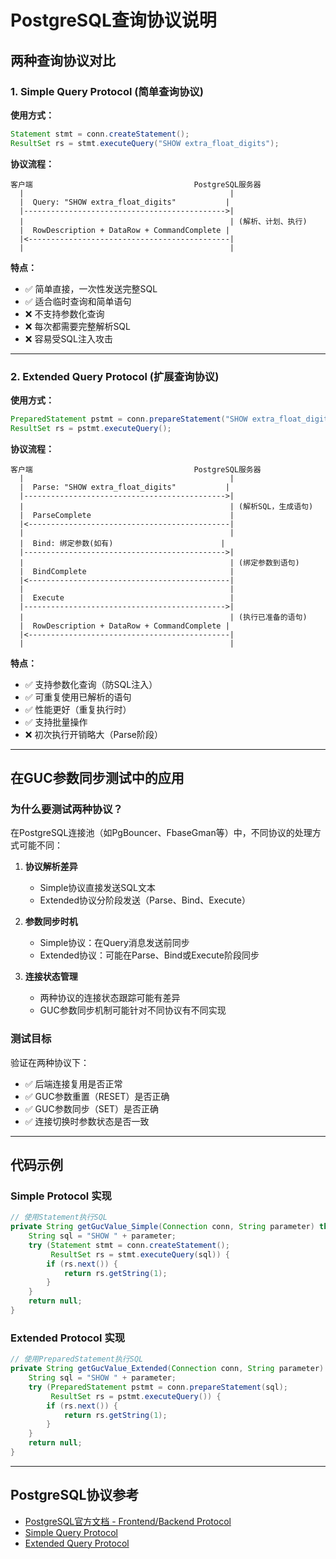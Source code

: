 # PostgreSQL查询协议说明

## 两种查询协议对比

### 1. Simple Query Protocol (简单查询协议)

**使用方式：**
```java
Statement stmt = conn.createStatement();
ResultSet rs = stmt.executeQuery("SHOW extra_float_digits");
```

**协议流程：**
```
客户端                                    PostgreSQL服务器
  |                                              |
  |  Query: "SHOW extra_float_digits"           |
  |--------------------------------------------->|
  |                                              | (解析、计划、执行)
  |  RowDescription + DataRow + CommandComplete |
  |<---------------------------------------------|
  |                                              |
```

**特点：**
- ✅ 简单直接，一次性发送完整SQL
- ✅ 适合临时查询和简单语句
- ❌ 不支持参数化查询
- ❌ 每次都需要完整解析SQL
- ❌ 容易受SQL注入攻击

---

### 2. Extended Query Protocol (扩展查询协议)

**使用方式：**
```java
PreparedStatement pstmt = conn.prepareStatement("SHOW extra_float_digits");
ResultSet rs = pstmt.executeQuery();
```

**协议流程：**
```
客户端                                    PostgreSQL服务器
  |                                              |
  |  Parse: "SHOW extra_float_digits"           |
  |--------------------------------------------->|
  |                                              | (解析SQL，生成语句)
  |  ParseComplete                               |
  |<---------------------------------------------|
  |                                              |
  |  Bind: 绑定参数(如有)                        |
  |--------------------------------------------->|
  |                                              | (绑定参数到语句)
  |  BindComplete                                |
  |<---------------------------------------------|
  |                                              |
  |  Execute                                     |
  |--------------------------------------------->|
  |                                              | (执行已准备的语句)
  |  RowDescription + DataRow + CommandComplete |
  |<---------------------------------------------|
  |                                              |
```

**特点：**
- ✅ 支持参数化查询（防SQL注入）
- ✅ 可重复使用已解析的语句
- ✅ 性能更好（重复执行时）
- ✅ 支持批量操作
- ❌ 初次执行开销略大（Parse阶段）

---

## 在GUC参数同步测试中的应用

### 为什么要测试两种协议？

在PostgreSQL连接池（如PgBouncer、FbaseGman等）中，不同协议的处理方式可能不同：

1. **协议解析差异**
   - Simple协议直接发送SQL文本
   - Extended协议分阶段发送（Parse、Bind、Execute）

2. **参数同步时机**
   - Simple协议：在Query消息发送前同步
   - Extended协议：可能在Parse、Bind或Execute阶段同步

3. **连接状态管理**
   - 两种协议的连接状态跟踪可能有差异
   - GUC参数同步机制可能针对不同协议有不同实现

### 测试目标

验证在两种协议下：
- ✅ 后端连接复用是否正常
- ✅ GUC参数重置（RESET）是否正确
- ✅ GUC参数同步（SET）是否正确
- ✅ 连接切换时参数状态是否一致

---

## 代码示例

### Simple Protocol 实现

```java
// 使用Statement执行SQL
private String getGucValue_Simple(Connection conn, String parameter) throws SQLException {
    String sql = "SHOW " + parameter;
    try (Statement stmt = conn.createStatement();
         ResultSet rs = stmt.executeQuery(sql)) {
        if (rs.next()) {
            return rs.getString(1);
        }
    }
    return null;
}
```

### Extended Protocol 实现

```java
// 使用PreparedStatement执行SQL
private String getGucValue_Extended(Connection conn, String parameter) throws SQLException {
    String sql = "SHOW " + parameter;
    try (PreparedStatement pstmt = conn.prepareStatement(sql);
         ResultSet rs = pstmt.executeQuery()) {
        if (rs.next()) {
            return rs.getString(1);
        }
    }
    return null;
}
```

---

## PostgreSQL协议参考

- [PostgreSQL官方文档 - Frontend/Backend Protocol](https://www.postgresql.org/docs/current/protocol.html)
- [Simple Query Protocol](https://www.postgresql.org/docs/current/protocol-flow.html#id-1.10.5.7.4)
- [Extended Query Protocol](https://www.postgresql.org/docs/current/protocol-flow.html#PROTOCOL-FLOW-EXT-QUERY)

